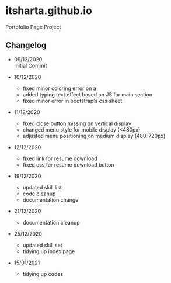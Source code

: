 # itsharta.github.io
Portofolio Page Project

## Changelog

- 09/12/2020  
Initial Commit
  
- 10/12/2020  
  - fixed minor coloring error on a
  - added typing text effect based on JS for main section
  - fixed minor error in bootstrap's css sheet
  
- 11/12/2020
  - fixed close button missing on vertical display
  - changed menu style for mobile display (<480px)
  - adjusted menu positioning on medium display (480-720px)
  
- 12/12/2020
  - fixed link for resume download
  - fixed css for resume download button
  
- 19/12/2020
  - updated skill list
  - code cleanup
  - documentation change
- 21/12/2020
  - documentation cleanup
- 25/12/2020
  - updated skill set
  - tidying up index page
- 15/01/2021
  - tidying up codes

